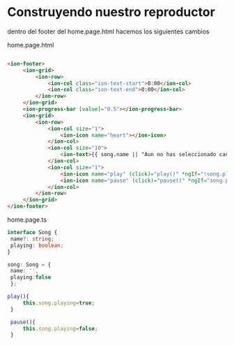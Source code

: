 # Construyendo nuestro reproductor

dentro del footer del home.page.html hacemos los siguientes cambios


home.page.html
```html

<ion-footer>
	 <ion-grid>
		 <ion-row>
			 <ion-col class="ion-text-start">0:00</ion-col>
			 <ion-col class="ion-text-end">0:00</ion-col>
		 </ion-row>
	 </ion-grid>
	 <ion-progress-bar [value]="0.5"></ion-progress-bar>
	 <ion-grid>
		 <ion-row>
			 <ion-col size="1">
				 <ion-icon name="heart"></ion-icon>
			 </ion-col>
			 <ion-col size="10">
				 <ion-text>{{ song.name || "Aun no has seleccionado canción"}}</ion-text>
			 </ion-col>
			 <ion-col size="1">
				 <ion-icon name="play" (click)="play()" *ngIf="!song.playing"></ion-icon>
				 <ion-icon name="pause" (click)="pause()" *ngIf="song.playing"></ion-icon>
			 </ion-col>
		 </ion-row>
	 </ion-grid>
</ion-footer>
```

home.page.ts
```ts
interface Song {
 name?: string;
 playing: boolean;
}

song: Song = {
 name: '',
 playing:false
 };

play(){
	 this.song.playing=true;
 }

 pause(){
	 this.song.playing=false;
 }
```